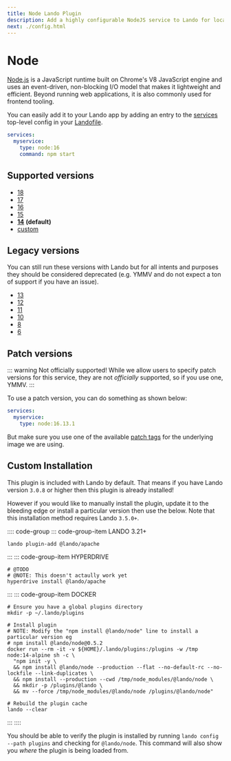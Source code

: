 ```yaml
---
title: Node Lando Plugin
description: Add a highly configurable NodeJS service to Lando for local development with all the power of Docker and Docker Compose; comes with composer, xdebug and multiple versions for lols.
next: ./config.html
---
```


# Node

[Node.js](https://nodejs.org/en/) is a JavaScript runtime built on Chrome's V8 JavaScript engine and uses an event-driven, non-blocking I/O model that makes it lightweight and efficient. Beyond running web applications, it is also commonly used for frontend tooling.

You can easily add it to your Lando app by adding an entry to the [services](https://docs.lando.dev/config/services.html) top-level config in your [Landofile](https://docs.lando.dev/config).

```yaml
services:
  myservice:
    type: node:16
    command: npm start
```

## Supported versions

*   [18](https://hub.docker.com/r/_/node/)
*   [17](https://hub.docker.com/r/_/node/)
*   [16](https://hub.docker.com/r/_/node/)
*   [15](https://hub.docker.com/r/_/node/)
*   **[14](https://hub.docker.com/r/_/node/)** **(default)**
*   [custom](https://docs.lando.dev/config/services.html#advanced)

## Legacy versions

You can still run these versions with Lando but for all intents and purposes they should be considered deprecated (e.g. YMMV and do not expect a ton of support if you have an issue).

*   [13](https://hub.docker.com/r/_/node/)
*   [12](https://hub.docker.com/r/_/node/)
*   [11](https://hub.docker.com/r/_/node/)
*   [10](https://hub.docker.com/r/_/node/)
*   [8](https://hub.docker.com/r/_/node/)
*   [6](https://hub.docker.com/r/_/node/)

## Patch versions

::: warning Not officially supported!
While we allow users to specify patch versions for this service, they are not *officially* supported, so if you use one, YMMV.
:::

To use a patch version, you can do something as shown below:

```yaml
services:
  myservice:
    type: node:16.13.1
```

But make sure you use one of the available [patch tags](https://hub.docker.com/r/library/node/tags/) for the underlying image we are using.

## Custom Installation

This plugin is included with Lando by default. That means if you have Lando version `3.0.8` or higher then this plugin is already installed!

However if you would like to manually install the plugin, update it to the bleeding edge or install a particular version then use the below. Note that this installation method requires Lando `3.5.0+`.

:::: code-group
::: code-group-item LANDO 3.21+
```bash:no-line-numbers
lando plugin-add @lando/apache
```
:::
::: code-group-item HYPERDRIVE
```bash:no-line-numbers
# @TODO
# @NOTE: This doesn't actaully work yet
hyperdrive install @lando/apache
```
:::
::: code-group-item DOCKER
```bash:no-line-numbers
# Ensure you have a global plugins directory
mkdir -p ~/.lando/plugins

# Install plugin
# NOTE: Modify the "npm install @lando/node" line to install a particular version eg
# npm install @lando/node@0.5.2
docker run --rm -it -v ${HOME}/.lando/plugins:/plugins -w /tmp node:14-alpine sh -c \
  "npm init -y \
  && npm install @lando/node --production --flat --no-default-rc --no-lockfile --link-duplicates \
  && npm install --production --cwd /tmp/node_modules/@lando/node \
  && mkdir -p /plugins/@lando \
  && mv --force /tmp/node_modules/@lando/node /plugins/@lando/node"

# Rebuild the plugin cache
lando --clear
```
:::
::::

You should be able to verify the plugin is installed by running `lando config --path plugins` and checking for `@lando/node`. This command will also show you _where_ the plugin is being loaded from.

